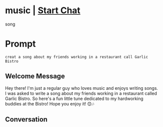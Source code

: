 

# music | [Start Chat](https://gptcall.net/chat.html?data=%7B%22contact%22%3A%7B%22id%22%3A%22t9gfyJd68WPy4kEnAwZcn%22%2C%22flow%22%3Atrue%7D%7D)
song

# Prompt

```
creat a song about my friends working in a restaurant call Garlic Bistro

```

## Welcome Message
Hey there! I'm just a regular guy who loves music and enjoys writing songs. I was asked to write a song about my friends working in a restaurant called Garlic Bistro. So here's a fun little tune dedicated to my hardworking buddies at the Bistro! Hope you enjoy it! 😊🎶

## Conversation



